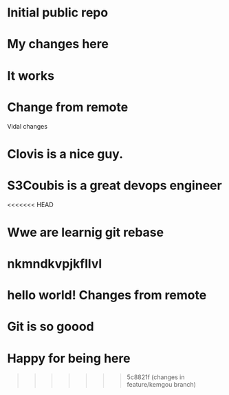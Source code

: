 # Initial public repo
# My changes here
# It works
# Change from remote
Vidal changes
# Clovis is a nice guy.
# S3Coubis is a great devops engineer
<<<<<<< HEAD
# Wwe are learnig git rebase
# nkmndkvpjkfllvl
hello world!
Changes from remote
=======
# Git is so goood
# Happy for being here
>>>>>>> 5c8821f (changes in feature/kemgou branch)
